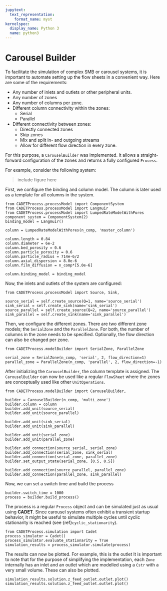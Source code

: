```yaml
---
jupytext:
  text_representation:
    format_name: myst
kernelspec:
  display_name: Python 3
  name: python3
---
```


# Carousel Builder

To facilitate the simulation of complex SMB or carousel systems, it is important to automate setting up the flow sheets in a convenient way.
Here are some of the requirements:
- Any number of inlets and outlets or other peripheral units.
- Any number of zones
- Any number of columns per zone.
- Different column connectivity within the zones:
    * Serial
    * Parallel
- Different connectivity between zones:
    * Directly connected zones
    * Skip zones
    * Mix and split in- and outgoing streams
    * Allow for different flow direction in every zone.

For this purpose, a `CarouselBuilder` was implemented.
It allows a straight-forward configuration of the zones and returns a fully configured `Process`.

For example, consider the following system:

> include figure here 

First, we configure the binding and column model.
The column is later used as a template for all columns in the system.

```{code-cell} ipython3
from CADETProcess.processModel import ComponentSystem
from CADETProcess.processModel import Langmuir
from CADETProcess.processModel import LumpedRateModelWithPores
component_system = ComponentSystem(2)
binding_model = Langmuir()

column = LumpedRateModelWithPores(n_comp, 'master_column')

column.length = 0.84
column.diameter = 6e-2
column.bed_porosity = 0.6
column.particle_porosity = 0.6
column.particle_radius = 714e-6/2
column.axial_dispersion = 8.0e-6
column.film_diffusion = n_comp*[5.0e-6]

column.binding_model = binding_model
```

Now, the inlets and outlets of the system are configured:
```{code-cell} ipython3
from CADETProcess.processModel import Source, Sink, 

source_serial = self.create_source(Q=1, name='source_serial')
sink_serial = self.create_sink(name='sink_serial')
source_parallel = self.create_source(Q=2, name='source_parallel')
sink_parallel = self.create_sink(name='sink_parallel')
```

Then, we configure the different zones.
There are two different zone models; the `SerialZone` and the `ParallelZone`.
For both, the number of columns in the zone needs to be specified.
Optionally, the flow direction can also be changed per zone.

```{code-cell} ipython3
from CADETProcess.modelBuilder import SerialZone, ParallelZone

serial_zone = SerialZone(n_comp, 'serial', 2, flow_direction=1)
parallel_zone = ParallelZone(n_comp, 'parallel', 2, flow_direction=-1)
```

After initializing the `CarouselBuilder`, the column template is assigned.
The `CarouselBuilder` can now be used like a regular `FlowSheet` where the zones are conceptually used like other `UnitOperations`.

```{code-cell} ipython3
from CADETProcess.modelBuilder import CarouselBuilder, 
        
builder = CarouselBuilder(n_comp, 'multi_zone')
builder.column = column
builder.add_unit(source_serial)
builder.add_unit(source_parallel)

builder.add_unit(sink_serial)
builder.add_unit(sink_parallel)

builder.add_unit(serial_zone)
builder.add_unit(parallel_zone)

builder.add_connection(source_serial, serial_zone)
builder.add_connection(serial_zone, sink_serial)
builder.add_connection(serial_zone, parallel_zone)
builder.set_output_state(serial_zone, [0.5, 0.5])

builder.add_connection(source_parallel, parallel_zone)
builder.add_connection(parallel_zone, sink_parallel)
```

Now, we can set a switch time and build the process

```{code-cell} ipython3
builder.switch_time = 1000
process = builder.build_process()
```

The process is a regular `Process` object and can be simulated just as usual using **CADET**.
Since carousel systems often exhibit a transient startup behavior, it might be useful to simulate multiple cycles until cyclic stationarity is reached (see {ref}`cyclic_stationarity`).

```{code-cell} ipython3
from CADETProcess.simulation import Cadet
process_simulator = Cadet()
process_simulator.evaluate_stationarity = True
simulation_results = process_simulator.simulate(process)
```

The results can now be plotted. 
For example, this is the outlet
It is important to note that for the purpose of simplifying the implementation, each `Zone` internally has an inlet and an outlet which are modelled using a `Cstr` with a very small volume. These can also be plotted.

```{code-cell} ipython3
simulation_results.solution.z_feed_outlet.outlet.plot()
simulation_results.solution.z_feed_outlet.outlet.plot()
```

